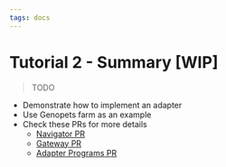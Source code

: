 ```yaml
---
tags: docs
---
```


# Tutorial 2 - Summary [WIP]

> TODO

- Demonstrate how to implement an adapter
- Use Genopets farm as an example
- Check these PRs for more details
    - [Navigator PR](https://github.com/DappioWonderland/navigator/pull/112)
    - [Gateway PR](https://github.com/DappioWonderland/gateway/pull/15) 
    - [Adapter Programs PR](https://github.com/DappioWonderland/adapter-programs/pull/17)
